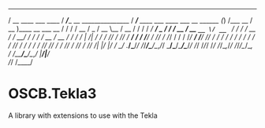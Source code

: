    ____                  _____                            ______                                      _ __           ____                      
  / __ \____  ___  ____ / ___/____  __  _______________  / ____/___  ____ ___  ____ ___  __  ______  (_) /___  __   / __ )____  __  ___      __
 / / / / __ \/ _ \/ __ \\__ \/ __ \/ / / / ___/ ___/ _ \/ /   / __ \/ __ `__ \/ __ `__ \/ / / / __ \/ / __/ / / /  / __  / __ \/ / / / | /| / /
/ /_/ / /_/ /  __/ / / /__/ / /_/ / /_/ / /  / /__/  __/ /___/ /_/ / / / / / / / / / / / /_/ / / / / / /_/ /_/ /  / /_/ / /_/ / /_/ /| |/ |/ / 
\____/ .___/\___/_/ /_/____/\____/\__,_/_/   \___/\___/\____/\____/_/ /_/ /_/_/ /_/ /_/\__,_/_/ /_/_/\__/\__, /  /_____/\____/\__,_/ |__/|__/  
    /_/                                                                                                 /____/                                 



# OSCB.Tekla3

A library with extensions to use with the Tekla
